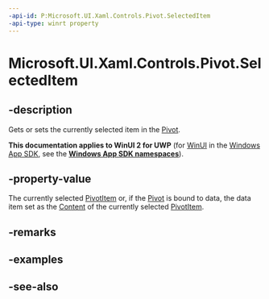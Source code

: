 ```yaml
---
-api-id: P:Microsoft.UI.Xaml.Controls.Pivot.SelectedItem
-api-type: winrt property
---
```


<!-- Property syntax
public object SelectedItem { get;  set; }
-->

# Microsoft.UI.Xaml.Controls.Pivot.SelectedItem

## -description
Gets or sets the currently selected item in the [Pivot](pivot.md).

**This documentation applies to WinUI 2 for UWP** (for [WinUI](/windows/apps/winui/winui3/) in the [Windows App SDK](/windows/apps/windows-app-sdk/), see the **[Windows App SDK namespaces](/windows/windows-app-sdk/api/winrt/)**).

## -property-value
The currently selected [PivotItem](pivotitem.md) or, if the [Pivot](pivot.md) is bound to data, the data item set as the [Content](contentcontrol_content.md) of the currently selected [PivotItem](pivotitem.md).

## -remarks

## -examples

## -see-also
